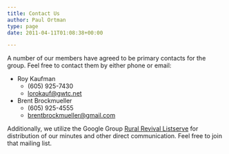 ```yaml
---
title: Contact Us
author: Paul Ortman
type: page
date: 2011-04-11T01:08:38+00:00

---
```

A number of our members have agreed to be primary contacts for the group. Feel free to contact them by either phone or email:

* Roy Kaufman
    * (605) 925-7430
    * lorokauf@gwtc.net
* Brent Brockmueller
    * (605) 925-4555
    * brentbrockmueller@gmail.com

Additionally, we utilize the Google Group [Rural Revival Listserve][1] for distribution of our minutes and other direct
communication. Feel free to join that mailing list.

 [1]: https://groups.google.com/forum/?hl=en&fromgroups#!forum/rural-revival-admin
